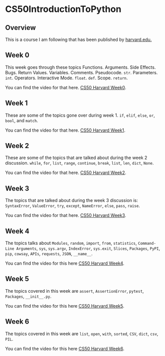 # CS50IntroductionToPython

## Overview
This is a course I am following that has been published by [harvard.edu.](https://cs50.harvard.edu/python/2022/)

## Week 0
This week goes through these topics Functions. Arguments. Side Effects. Bugs. Return Values. Variables. Comments. Pseudocode. `str`. Parameters. `int`. Operators. Interactive Mode. `float`. `def`. Scope. `return`.

You can find the video for that here. [CS50 Harvard Week0](https://cs50.harvard.edu/python/2022/weeks/0/).

## Week 1 
These are some of the topics gone over during week 1. `if`, `elif`, `else`, `or`, `bool`, and `match`.

You can find the video for that here. [CS50 Harvard Week1](https://cs50.harvard.edu/python/2022/weeks/1/).

## Week 2
These are some of the topics that are talked about during the week 2 discussion. `while`, `for`, `list`, `range`, `continue`, `break`, `list`, `len`, `dict`, `None`.

You can find the video for that here. [CS50 Harvard Week2](https://cs50.harvard.edu/python/2022/weeks/2/).

## Week 3
The topics that are talked about during the week 3 discussion is: `SyntaxError`, `ValueError`, `try`, `except`, `NameError`, `else`, `pass`, `raise`.

You can find the video for that here. [CS50 Harvard Week3](https://cs50.harvard.edu/python/2022/weeks/3/).

## Week 4
The topics talks about `Modules`, `random`, `import`, `from`, `statistics`, `Command-Line Arguments`, `sys`, `sys.argv`, `IndexError`, `sys.exit`, `Slices`, `Packages`, `PyPI`, `pip`, `cowsay`, `APIs`, `requests`, `JSON`, `__name__`.

You can find the video for this here [CS50 Harvard Week4](https://cs50.harvard.edu/python/2022/weeks/4/).

## Week 5
The topics covered in this week are `assert`, `AssertionError`, `pytest`, `Packages`, `__init__.py`.

You can find the video for this here [CS50 Harvard Week5](https://cs50.harvard.edu/python/2022/weeks/5/).

## Week 6
The topics covered in this week are `list`, `open`, `with`, `sorted`, `CSV`, `dict`, `csv`, `PIL`.

You can find the video for this here [CS50 Harvard Week6](https://cs50.harvard.edu/python/2022/weeks/6/).
